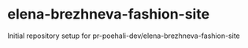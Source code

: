 # elena-brezhneva-fashion-site

Initial repository setup for pr-poehali-dev/elena-brezhneva-fashion-site